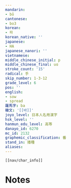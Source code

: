 ```yaml
---
mandarin:
- bō
cantonese:
- bo3
korean:
- 파
korean_native: ''
japanese:
- HA
japanese_nanori: ''
vietnamese:
middle_chinese_initial: p
middle_chinese_final: uɑ
stroke_count: '15'
radical: 手
skip_number: 1-3-12
grade_level: 6
pos: ''
english:
- sow
- spread
羅馬字: ba
韓文: '[[바]]'
joyo_level: 日本人名用漢字
hsk_level: ''
hanmun_edu_level: 高等
danayo_id: 6270
mc_id: 2132
graphemic_classification: 番
stand_in: 播種
aliases:
---
```

```meta-bind-embed
[[nav/char_info]]
```

# Notes
